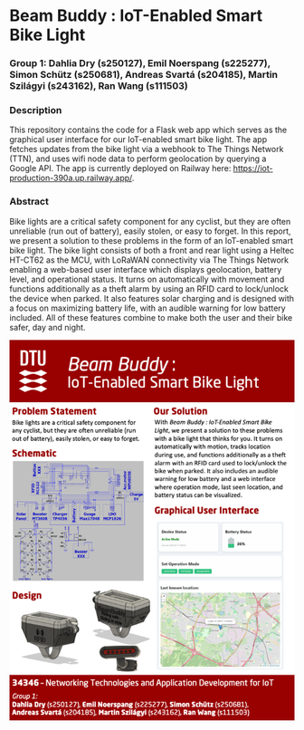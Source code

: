 # Beam Buddy : IoT-Enabled Smart Bike Light

### **Group 1**: Dahlia Dry (s250127), Emil Noerspang (s225277), Simon Schütz (s250681), Andreas Svartá (s204185), Martin Szilágyi (s243162), Ran Wang (s111503)

### Description
This repository contains the code for a Flask web app which serves as the graphical user interface for our IoT-enabled smart bike light. The app fetches updates from the bike light via a webhook to The Things Network (TTN), and uses wifi node data to perform geolocation by querying a Google API. The app is currently deployed on Railway here: https://iot-production-390a.up.railway.app/. 

### Abstract

Bike lights are a critical safety component for any cyclist, but they are often unreliable (run out of battery), easily stolen, or easy to forget. In this report, we present a solution to these problems in the form of an IoT-enabled smart bike light. The bike light consists of both a front and rear light using a Heltec HT-CT62 as the MCU, with LoRaWAN connectivity via The Things Network enabling a web-based user interface which displays geolocation, battery level, and operational status. It turns on automatically with movement and functions additionally as a theft alarm by using an RFID card to lock/unlock the device when parked. It also features solar charging and is designed with a focus on maximizing battery life, with an audible warning for low battery included. All of these features combine to make both the user and their bike safer, day and night.

![Beam Buddy Poster](https://github.com/martinszilagyi/Backend-IoT/blob/main/static/img/34346-poster.png)
